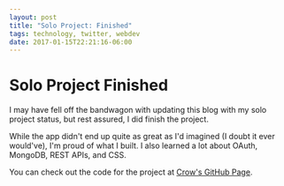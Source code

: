 ```yaml
---
layout: post
title: "Solo Project: Finished"
tags: technology, twitter, webdev
date: 2017-01-15T22:21:16-06:00
---
```


# Solo Project Finished

I may have fell off the bandwagon with updating this blog with my solo project status, but rest assured, I did finish the project.

While the app didn't end up quite as great as I'd imagined (I doubt it ever would've), I'm proud of what I built. I also learned a lot about OAuth, MongoDB, REST APIs, and CSS.

You can check out the code for the project at [Crow's GitHub Page][1].

[1]: https://github.com/hisaac/Crow
